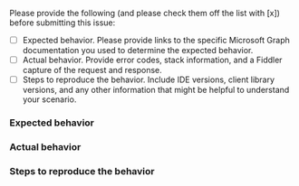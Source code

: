 <!-- Read me before you submit this issue

First off, thank you for taking the time to open this issue! We do appreciate it. Please bare with us if we don't get to this right away.

If this is a question about the Microsoft Graph service API, or a question about this client library, please post your question to StackOverflow with the [microsoftgraph] tag.

Before you open this issue, did you:
- Search the issues to determine whether someone already opened this issue.
- Search StackOverflow for an answer.
- Capture the repro and gather the information requested in the steps to reproduce your scenario.
- Reviewed the samples under github.com/microsoftgraph. They can help for some scenarios.
- Take a look at the functional tests in this repo. They may have an example for you. https://github.com/microsoftgraph/msgraph-sdk-dotnet/tree/dev/tests/Microsoft.Graph.Test/Requests/Functional

-->

Please provide the following (and please check them off the list with [x]) before submitting this issue:
- [ ] Expected behavior. Please provide links to the specific Microsoft Graph documentation you used to determine the expected behavior. 
- [ ] Actual behavior. Provide error codes, stack information, and a Fiddler capture of the request and response.
- [ ] Steps to reproduce the behavior. Include IDE versions, client library versions, and any other information that might be helpful to understand your scenario.

### Expected behavior




### Actual behavior




### Steps to reproduce the behavior




